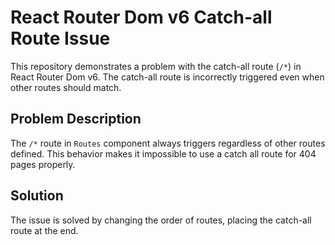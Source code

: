 # React Router Dom v6 Catch-all Route Issue

This repository demonstrates a problem with the catch-all route (`/*`) in React Router Dom v6.  The catch-all route is incorrectly triggered even when other routes should match.

## Problem Description
The `/*` route in `Routes` component always triggers regardless of other routes defined. This behavior makes it impossible to use a catch all route for 404 pages properly.

## Solution
The issue is solved by changing the order of routes, placing the catch-all route at the end.